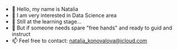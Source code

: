 - 👋 Hello, my name is Natalia
- 👀 I am very interested in Data Science area
- 🌱 Still at the learning stage...
- 💞️ But if someone needs spare "free hands" and ready to guid and instruct
- 📫 Feel free to contact: natalia_konovalova@icloud.com

<!---
NataliaMantyk/NataliaMantyk is a ✨ special ✨ repository because its `README.md` (this file) appears on your GitHub profile.
You can click the Preview link to take a look at your changes.
--->
